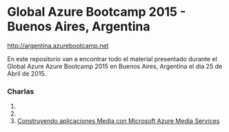 # Global Azure Bootcamp 2015 - Buenos Aires, Argentina
http://argentina.azurebootcamp.net

En este repositorio van a encontrar todo el material presentado durante el Global Azure Azure Bootcamp 2015 en Buenos Aires, Argentina el dia 25 de Abril de 2015.

### Charlas

1. 
2. 
3. [Construyendo aplicaciones Media con Microsoft Azure Media Services](https://github.com/southworkscom/GAB-Arg-2015/tree/master/3%20-%20Construyendo%20aplicaciones%20Media%20con%20Microsoft%20Azure%20Media%20Services)

